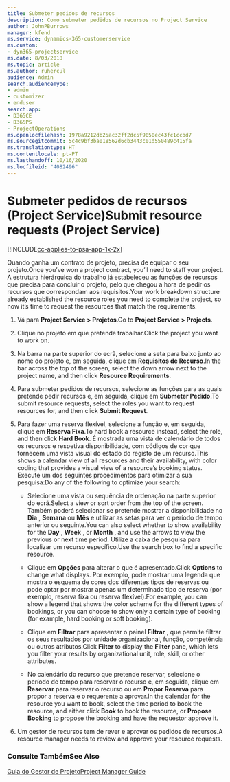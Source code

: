 ```yaml
---
title: Submeter pedidos de recursos
description: Como submeter pedidos de recursos no Project Service
author: JohnPBurrows
manager: kfend
ms.service: dynamics-365-customerservice
ms.custom:
- dyn365-projectservice
ms.date: 8/03/2018
ms.topic: article
ms.author: ruhercul
audience: Admin
search.audienceType:
- admin
- customizer
- enduser
search.app:
- D365CE
- D365PS
- ProjectOperations
ms.openlocfilehash: 1978a9212db25ac32ff2dc5f9050ec43fc1ccbd7
ms.sourcegitcommit: 5c4c9bf3ba018562d6cb3443c01d550489c415fa
ms.translationtype: HT
ms.contentlocale: pt-PT
ms.lasthandoff: 10/16/2020
ms.locfileid: "4082496"
---
```

# <a name="submit-resource-requests-project-service"></a><span data-ttu-id="03f9e-103">Submeter pedidos de recursos (Project Service)</span><span class="sxs-lookup"><span data-stu-id="03f9e-103">Submit resource requests (Project Service)</span></span>

[!INCLUDE[cc-applies-to-psa-app-1x-2x](../includes/cc-applies-to-psa-app-1x-2x.md)]

<span data-ttu-id="03f9e-104">Quando ganha um contrato de projeto, precisa de equipar o seu projeto.</span><span class="sxs-lookup"><span data-stu-id="03f9e-104">Once you’ve won a project contract, you’ll need to staff your project.</span></span> <span data-ttu-id="03f9e-105">A estrutura hierárquica do trabalho já estabeleceu as funções de recursos que precisa para concluir o projeto, pelo que chegou a hora de pedir os recursos que correspondam aos requisitos.</span><span class="sxs-lookup"><span data-stu-id="03f9e-105">Your work breakdown structure already established the resource roles you need to complete the project, so now it’s time to request the resources that match the requirements.</span></span>  
  
1.  <span data-ttu-id="03f9e-106">Vá para **Project Service > Projetos**.</span><span class="sxs-lookup"><span data-stu-id="03f9e-106">Go to **Project Service > Projects**.</span></span>  
  
2.  <span data-ttu-id="03f9e-107">Clique no projeto em que pretende trabalhar.</span><span class="sxs-lookup"><span data-stu-id="03f9e-107">Click the project you want to work on.</span></span>  
  
3.  <span data-ttu-id="03f9e-108">Na barra na parte superior do ecrã, selecione a seta para baixo junto ao nome do projeto e, em seguida, clique em **Requisitos de Recurso**.</span><span class="sxs-lookup"><span data-stu-id="03f9e-108">In the bar across the top of the screen, select the down arrow next to the project name, and then click **Resource Requirements**.</span></span>  
  
4.  <span data-ttu-id="03f9e-109">Para submeter pedidos de recursos, selecione as funções para as quais pretende pedir recursos e, em seguida, clique em **Submeter Pedido**.</span><span class="sxs-lookup"><span data-stu-id="03f9e-109">To submit resource requests, select the roles you want to request resources for, and then click **Submit Request**.</span></span>  
  
5.  <span data-ttu-id="03f9e-110">Para fazer uma reserva flexível, selecione a função e, em seguida, clique em **Reserva Fixa**.</span><span class="sxs-lookup"><span data-stu-id="03f9e-110">To hard book a resource instead, select the role, and then click **Hard Book**.</span></span> <span data-ttu-id="03f9e-111">É mostrada uma vista de calendário de todos os recursos e respetiva disponibilidade, com códigos de cor que fornecem uma vista visual do estado do registo de um recurso.</span><span class="sxs-lookup"><span data-stu-id="03f9e-111">This shows a calendar view of all resources and their availability, with color coding that provides a visual view of a resource’s booking status.</span></span> <span data-ttu-id="03f9e-112">Execute um dos seguintes procedimentos para otimizar a sua pesquisa:</span><span class="sxs-lookup"><span data-stu-id="03f9e-112">Do any of the following to optimize your search:</span></span>  
  
    -   <span data-ttu-id="03f9e-113">Selecione uma vista ou sequência de ordenação na parte superior do ecrã.</span><span class="sxs-lookup"><span data-stu-id="03f9e-113">Select a view or sort order from the top of the screen.</span></span> <span data-ttu-id="03f9e-114">Também poderá selecionar se pretende mostrar a disponibilidade no **Dia** , **Semana** ou **Mês** e utilizar as setas para ver o período de tempo anterior ou seguinte.</span><span class="sxs-lookup"><span data-stu-id="03f9e-114">You can also select whether to show availability for the **Day** , **Week** , or **Month** , and use the arrows to view the previous or next time period.</span></span> <span data-ttu-id="03f9e-115">Utilize a caixa de pesquisa para localizar um recurso específico.</span><span class="sxs-lookup"><span data-stu-id="03f9e-115">Use the search box to find a specific resource.</span></span>  
  
    -   <span data-ttu-id="03f9e-116">Clique em **Opções** para alterar o que é apresentado.</span><span class="sxs-lookup"><span data-stu-id="03f9e-116">Click **Options** to change what displays.</span></span> <span data-ttu-id="03f9e-117">Por exemplo, pode mostrar uma legenda que mostra o esquema de cores dos diferentes tipos de reservas ou pode optar por mostrar apenas um determinado tipo de reserva (por exemplo, reserva fixa ou reserva flexível).</span><span class="sxs-lookup"><span data-stu-id="03f9e-117">For example, you can show a legend that shows the color scheme for the different types of bookings, or you can choose to show only a certain type of booking (for example, hard booking or soft booking).</span></span>  
  
    -   <span data-ttu-id="03f9e-118">Clique em **Filtrar** para apresentar o painel **Filtrar** , que permite filtrar os seus resultados por unidade organizacional, função, competência ou outros atributos.</span><span class="sxs-lookup"><span data-stu-id="03f9e-118">Click **Filter** to display the **Filter** pane, which lets you filter your results by organizational unit, role, skill, or other attributes.</span></span>  
  
    -   <span data-ttu-id="03f9e-119">No calendário do recurso que pretende reservar, selecione o período de tempo para reservar o recurso e, em seguida, clique em **Reservar** para reservar o recurso ou em **Propor Reserva** para propor a reserva e o requerente a aprovar.</span><span class="sxs-lookup"><span data-stu-id="03f9e-119">In the calendar for the resource you want to book, select the time period to book the resource, and either click **Book** to book the resource, or **Propose Booking** to propose the booking and have the requestor approve it.</span></span>  
  
6.  <span data-ttu-id="03f9e-120">Um gestor de recursos tem de rever e aprovar os pedidos de recursos.</span><span class="sxs-lookup"><span data-stu-id="03f9e-120">A resource manager needs to review and approve your resource requests.</span></span>  
  
### <a name="see-also"></a><span data-ttu-id="03f9e-121">Consulte Também</span><span class="sxs-lookup"><span data-stu-id="03f9e-121">See Also</span></span>  
 [<span data-ttu-id="03f9e-122">Guia do Gestor de Projeto</span><span class="sxs-lookup"><span data-stu-id="03f9e-122">Project Manager Guide</span></span>](../psa/project-manager-guide.md)
